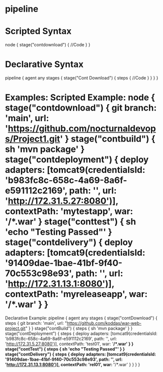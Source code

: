 # pipeline
Scripted Syntax
===============
node
{
stage("contdownload")
     {
	    //Code
     }
}


Declarative Syntax
===================
pipeline
{
           agent any
           stages
           {
                     stage("Cont Download")
                     {
                         steps
                        {
                         //Code
                        }
                     }
           }
}


Examples: 
Scripted Example:
node
{
stage("contdownload")
     {
	 git branch: 'main', url: 'https://github.com/nocturnaldevops/Project1.git'
     }
	 stage("contbuild")
     {
	 sh 'mvn package'
     }
	 stage("contdeployment")
     {
	 deploy adapters: [tomcat9(credentialsId: 'b983fc8c-658c-4a69-8a6f-e591112c2169', path: '', url: 'http://172.31.5.27:8080')], contextPath: 'mytestapp', war: '**/*.war'
     }
	 stage("conttest")
     {
	 sh 'echo "Testing Passed"'
     }
	 stage("contdelivery")
     {
	 deploy adapters: [tomcat9(credentialsId: '91409dae-1bae-41bf-9f40-70c553c98e93', path: '', url: 'http://172.31.13.1:8080')], contextPath: 'myreleaseapp', war: '**/*.war'
     }
}
============



Declarative Example:
pipeline
{
agent any
stages
  {
      stage("contDownload")
       {
          steps
          {
          git branch: 'main', url: "https://github.com/koddas/war-web-project.git"
          }
       }
	   stage("contBuild")
       {
          steps
          {
          sh 'mvn package'
          }
       }
	   stage("contDeployment")
       {
          steps
          {
          deploy adapters: [tomcat9(credentialsId: 'b983fc8c-658c-4a69-8a6f-e591112c2169', path: '', url: 'http://172.31.5.27:8080')], contextPath: 'test01', war: '**/*.war'
          }
       }
	   stage("contTest")
       {
          steps
          {
          sh 'echo "Testing Passed"'
          }
       }
	   stage("contDelivery")
       {
          steps
          {
          deploy adapters: [tomcat9(credentialsId: '91409dae-1bae-41bf-9f40-70c553c98e93', path: '', url: 'http://172.31.13.1:8080')], contextPath: 'rel01', war: '**/*.war'
          }
       }
  }
}

